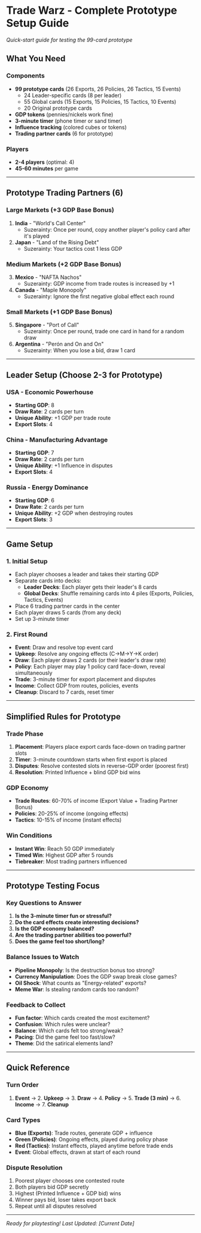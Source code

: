 # Trade Warz - Complete Prototype Setup Guide

*Quick-start guide for testing the 99-card prototype*

## What You Need

### Components
- **99 prototype cards** (26 Exports, 26 Policies, 26 Tactics, 15 Events)
  - 24 Leader-specific cards (8 per leader)
  - 55 Global cards (15 Exports, 15 Policies, 15 Tactics, 10 Events)
  - 20 Original prototype cards
- **GDP tokens** (pennies/nickels work fine)
- **3-minute timer** (phone timer or sand timer)
- **Influence tracking** (colored cubes or tokens)
- **Trading partner cards** (6 for prototype)

### Players
- **2-4 players** (optimal: 4)
- **45-60 minutes** per game

---

## Prototype Trading Partners (6)

### Large Markets (+3 GDP Base Bonus)
1. **India** - "World's Call Center"
   - Suzerainty: Once per round, copy another player's policy card after it's played
2. **Japan** - "Land of the Rising Debt"  
   - Suzerainty: Your tactics cost 1 less GDP

### Medium Markets (+2 GDP Base Bonus)
3. **Mexico** - "NAFTA Nachos"
   - Suzerainty: GDP income from trade routes is increased by +1
4. **Canada** - "Maple Monopoly"
   - Suzerainty: Ignore the first negative global effect each round

### Small Markets (+1 GDP Base Bonus)
5. **Singapore** - "Port of Call"
   - Suzerainty: Once per round, trade one card in hand for a random draw
6. **Argentina** - "Perón and On and On"
   - Suzerainty: When you lose a bid, draw 1 card

---

## Leader Setup (Choose 2-3 for Prototype)

### USA - Economic Powerhouse
- **Starting GDP**: 8
- **Draw Rate**: 2 cards per turn
- **Unique Ability**: +1 GDP per trade route
- **Export Slots**: 4

### China - Manufacturing Advantage
- **Starting GDP**: 7
- **Draw Rate**: 2 cards per turn
- **Unique Ability**: +1 Influence in disputes
- **Export Slots**: 4

### Russia - Energy Dominance
- **Starting GDP**: 6
- **Draw Rate**: 2 cards per turn
- **Unique Ability**: +2 GDP when destroying routes
- **Export Slots**: 3

---

## Game Setup

### 1. Initial Setup
- Each player chooses a leader and takes their starting GDP
- Separate cards into decks:
  - **Leader Decks**: Each player gets their leader's 8 cards
  - **Global Decks**: Shuffle remaining cards into 4 piles (Exports, Policies, Tactics, Events)
- Place 6 trading partner cards in the center
- Each player draws 5 cards (from any deck)
- Set up 3-minute timer

### 2. First Round
- **Event**: Draw and resolve top event card
- **Upkeep**: Resolve any ongoing effects (C→M→Y→K order)
- **Draw**: Each player draws 2 cards (or their leader's draw rate)
- **Policy**: Each player may play 1 policy card face-down, reveal simultaneously
- **Trade**: 3-minute timer for export placement and disputes
- **Income**: Collect GDP from routes, policies, events
- **Cleanup**: Discard to 7 cards, reset timer

---

## Simplified Rules for Prototype

### Trade Phase
1. **Placement**: Players place export cards face-down on trading partner slots
2. **Timer**: 3-minute countdown starts when first export is placed
3. **Disputes**: Resolve contested slots in reverse-GDP order (poorest first)
4. **Resolution**: Printed Influence + blind GDP bid wins

### GDP Economy
- **Trade Routes**: 60-70% of income (Export Value + Trading Partner Bonus)
- **Policies**: 20-25% of income (ongoing effects)
- **Tactics**: 10-15% of income (instant effects)

### Win Conditions
- **Instant Win**: Reach 50 GDP immediately
- **Timed Win**: Highest GDP after 5 rounds
- **Tiebreaker**: Most trading partners influenced

---

## Prototype Testing Focus

### Key Questions to Answer
1. **Is the 3-minute timer fun or stressful?**
2. **Do the card effects create interesting decisions?**
3. **Is the GDP economy balanced?**
4. **Are the trading partner abilities too powerful?**
5. **Does the game feel too short/long?**

### Balance Issues to Watch
- **Pipeline Monopoly**: Is the destruction bonus too strong?
- **Currency Manipulation**: Does the GDP swap break close games?
- **Oil Shock**: What counts as "Energy-related" exports?
- **Meme War**: Is stealing random cards too random?

### Feedback to Collect
- **Fun factor**: Which cards created the most excitement?
- **Confusion**: Which rules were unclear?
- **Balance**: Which cards felt too strong/weak?
- **Pacing**: Did the game feel too fast/slow?
- **Theme**: Did the satirical elements land?

---

## Quick Reference

### Turn Order
1. **Event** → 2. **Upkeep** → 3. **Draw** → 4. **Policy** → 5. **Trade (3 min)** → 6. **Income** → 7. **Cleanup**

### Card Types
- **Blue (Exports)**: Trade routes, generate GDP + influence
- **Green (Policies)**: Ongoing effects, played during policy phase
- **Red (Tactics)**: Instant effects, played anytime before trade ends
- **Event**: Global effects, drawn at start of each round

### Dispute Resolution
1. Poorest player chooses one contested route
2. Both players bid GDP secretly
3. Highest (Printed Influence + GDP bid) wins
4. Winner pays bid, loser takes export back
5. Repeat until all disputes resolved

---

*Ready for playtesting!*
*Last Updated: [Current Date]*
